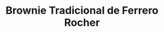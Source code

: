 ---
title: Brownie Tradicional de Ferrero Rocher
description: 
category: Brownies
subcategory: Tradicional
flavor: Ferrero Rocher
price: 16
---